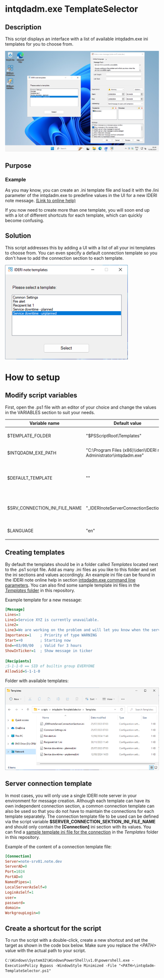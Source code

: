# intqdadm.exe TemplateSelector

## Description
This script displays an interface with a list of available intqdadm.exe ini templates for you to choose from.

![TemplateSelectorWithIntqdadm](docs/images/intqdadm-templateSelector.png)

## Purpose
### Example
As you may know, you can create an .ini template file and load it with the /ini parameter of the intqdadm.exe to predefine values in the UI for a new IDERI note message. [(Link to online help)](https://docs.ideri.com/note/help/en/Appendix_B_-_Command_Line_Parameters/intqdadm.exe_command_line_parameters.html)

If you now need to create more than one template, you will soon end up with a lot of different shortcuts for each template, which can quickly become confusing.

## Solution
This script addresses this by adding a UI with a list of all your ini templates to choose from. You can even specify a default connection template so you don't have to add the connection section to each template.

![TemplateSelector](docs/images/templateSelector.png)

# How to setup
## Modify script variables
First, open the .ps1 file with an editor of your choice and change the values in the VARIABLES section to suit your needs.

| Variable name                 | Default value                                                        | Explanation                                                                        |
|-------------------------------|----------------------------------------------------------------------|------------------------------------------------------------------------------------|
| $TEMPLATE_FOLDER              | "$PSScriptRoot\Templates\"                                           | The folder that contains your ini templates.                                       |
| $INTQDADM_EXE_PATH            | "C:\Program Files (x86)\ideri\IDERI note Administrator\intqdadm.exe" | The path to the intqdadm.exe on your system.                                       |
| $DEFAULT_TEMPLATE             | ""                                                                   | The name of the template that should be preselected when the UI initially shows.   |
| $SRV_CONNECTION_INI_FILE_NAME | "_IDERInoteServerConnectionSection.ini"                              | The file name in the TEMPLATE_FOLDER that conains the default connection settings. |
| $LANGUAGE                     | "en"                                                                 | The language of the UI. (possible values: en, de, fr)                             |

## Creating templates
By default the templates should be in a folder called *Templates* located next to the .ps1 script file.
Add as many .ini files as you like to this folder and set the ini sections and values accordingly. An example ini file can be found in the IDERI note online help in section  [intqdadm.exe command line parameters](https://docs.ideri.com/note/help/en/Appendix_B_-_Command_Line_Parameters/intqdadm.exe_command_line_parameters.html). You can also find some sample template ini files in the [*Templates* folder](Templates/) in this repository.

Example template for a new message:
``` ini
[Message]
Lines=3
Line1=Service XYZ is currently unavailable.
Line2=
Line3=We are working on the problem and will let you know when the service is available again.
Importance=1	; Priority of type WARNING
Start=+0	    ; Starting now
End=+03/00/00	; Valid for 3 hours
ShowInTicker=1	; Show message in ticker

[Recipients]
;S-1-1-0 == SID of builtin group EVERYONE
AllowSid=S-1-1-0 
```

Folder with available templates:

![FolderWithAvailableTemplates](docs/images/availableTemplates.png) 

## Server connection template
In most cases, you will only use a single IDERI note server in your environment for message creation. Although each template can have its own independent connection section, a common connection template can also be used so that you do not have to maintain the connections for each template separately. The connection template file to be used can be defined via the script variable **$SERVER_CONNECTION_SEKTION_INI_FILE_NAME** and should only contain the **[Connection]** ini section with its values.
You can find a [sample template ini file for the connection](Templates/_IDERInoteServerConnectionSection.ini) in the *Templates* folder in this repository.

Example of the content of a connection template file:
``` ini
[Connection]
Server=note-srv01.note.dev
ServerAD=0
Port=1024
PortAD=0
NamedPipes=1
LocalServerAsSelf=0
LoginAsSelf=1
user=
password=
domain=
WorkgroupLogin=0
```

## Create a shortcut for the script
To run the script with a double-click, create a new shortcut and set the target as shown in the code box below. Make sure you replace the *\<PATH>* value with the actual path to your script.

``C:\Windows\System32\WindowsPowerShell\v1.0\powershell.exe -ExecutionPolicy Bypass -WindowStyle Minimized -File "<PATH>\intqdadm-TemplateSelector.ps1"``

